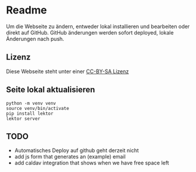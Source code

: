 # Readme

Um die Webseite zu ändern, entweder lokal installieren und bearbeiten oder direkt auf GitHub. GitHub änderungen werden sofort deployed, lokale Änderungen nach push.

## Lizenz

Diese Webseite steht unter einer [CC-BY-SA Lizenz](https://creativecommons.org/licenses/by-sa/4.0/deed.de)

## Seite lokal aktualisieren

    python -m venv venv
    source venv/bin/activate
    pip install lektor
    lektor server

## TODO
- Automatisches Deploy auf github geht derzeit nicht
- add js form that generates an (example) email
- add caldav integration that shows when we have free space left
